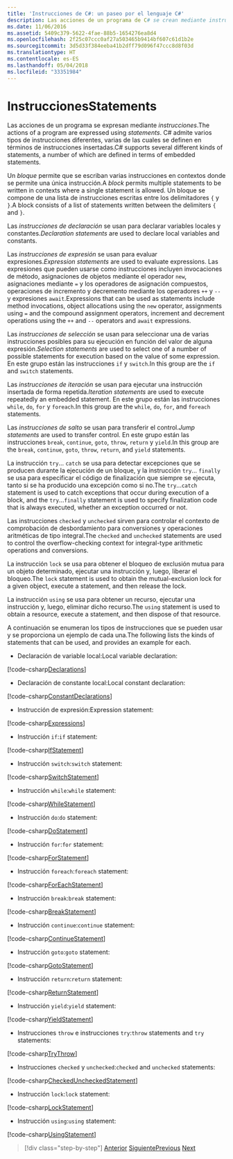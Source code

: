 ```yaml
---
title: 'Instrucciones de C#: un paseo por el lenguaje C#'
description: Las acciones de un programa de C# se crean mediante instrucciones.
ms.date: 11/06/2016
ms.assetid: 5409c379-5622-4fae-88b5-1654276ea8d4
ms.openlocfilehash: 2f25c07ccc0af27a503465b9414bf607c61d1b2e
ms.sourcegitcommit: 3d5d33f384eeba41b2dff79d096f47ccc8d8f03d
ms.translationtype: HT
ms.contentlocale: es-ES
ms.lasthandoff: 05/04/2018
ms.locfileid: "33351984"
---
```

# <a name="statements"></a><span data-ttu-id="28061-103">Instrucciones</span><span class="sxs-lookup"><span data-stu-id="28061-103">Statements</span></span>

<span data-ttu-id="28061-104">Las acciones de un programa se expresan mediante *instrucciones*.</span><span class="sxs-lookup"><span data-stu-id="28061-104">The actions of a program are expressed using *statements*.</span></span> <span data-ttu-id="28061-105">C# admite varios tipos de instrucciones diferentes, varias de las cuales se definen en términos de instrucciones insertadas.</span><span class="sxs-lookup"><span data-stu-id="28061-105">C# supports several different kinds of statements, a number of which are defined in terms of embedded statements.</span></span>

<span data-ttu-id="28061-106">Un *bloque* permite que se escriban varias instrucciones en contextos donde se permite una única instrucción.</span><span class="sxs-lookup"><span data-stu-id="28061-106">A *block* permits multiple statements to be written in contexts where a single statement is allowed.</span></span> <span data-ttu-id="28061-107">Un bloque se compone de una lista de instrucciones escritas entre los delimitadores `{` y `}`.</span><span class="sxs-lookup"><span data-stu-id="28061-107">A block consists of a list of statements written between the delimiters `{` and `}`.</span></span>

<span data-ttu-id="28061-108">Las *instrucciones de declaración* se usan para declarar variables locales y constantes.</span><span class="sxs-lookup"><span data-stu-id="28061-108">*Declaration statements* are used to declare local variables and constants.</span></span>

<span data-ttu-id="28061-109">Las *instrucciones de expresión* se usan para evaluar expresiones.</span><span class="sxs-lookup"><span data-stu-id="28061-109">*Expression statements* are used to evaluate expressions.</span></span> <span data-ttu-id="28061-110">Las expresiones que pueden usarse como instrucciones incluyen invocaciones de método, asignaciones de objetos mediante el operador `new`, asignaciones mediante `=` y los operadores de asignación compuestos, operaciones de incremento y decremento mediante los operadores `++` y `--` y expresiones `await`.</span><span class="sxs-lookup"><span data-stu-id="28061-110">Expressions that can be used as statements include method invocations, object allocations using the `new` operator, assignments using `=` and the compound assignment operators, increment and decrement operations using the `++` and `--` operators and `await` expressions.</span></span>

<span data-ttu-id="28061-111">Las *instrucciones de selección* se usan para seleccionar una de varias instrucciones posibles para su ejecución en función del valor de alguna expresión.</span><span class="sxs-lookup"><span data-stu-id="28061-111">*Selection statements* are used to select one of a number of possible statements for execution based on the value of some expression.</span></span> <span data-ttu-id="28061-112">En este grupo están las instrucciones `if` y `switch`.</span><span class="sxs-lookup"><span data-stu-id="28061-112">In this group are the `if` and `switch` statements.</span></span>

<span data-ttu-id="28061-113">Las *instrucciones de iteración* se usan para ejecutar una instrucción insertada de forma repetida.</span><span class="sxs-lookup"><span data-stu-id="28061-113">*Iteration statements* are used to execute repeatedly an embedded statement.</span></span> <span data-ttu-id="28061-114">En este grupo están las instrucciones `while`, `do`, `for` y `foreach`.</span><span class="sxs-lookup"><span data-stu-id="28061-114">In this group are the `while`, `do`, `for`, and `foreach` statements.</span></span>

<span data-ttu-id="28061-115">Las *instrucciones de salto* se usan para transferir el control.</span><span class="sxs-lookup"><span data-stu-id="28061-115">*Jump statements* are used to transfer control.</span></span> <span data-ttu-id="28061-116">En este grupo están las instrucciones `break`, `continue`, `goto`, `throw`, `return` y `yield`.</span><span class="sxs-lookup"><span data-stu-id="28061-116">In this group are the `break`, `continue`, `goto`, `throw`, `return`, and `yield` statements.</span></span>

<span data-ttu-id="28061-117">La instrucción `try`... `catch` se usa para detectar excepciones que se producen durante la ejecución de un bloque, y la instrucción `try`... `finally` se usa para especificar el código de finalización que siempre se ejecuta, tanto si se ha producido una excepción como si no.</span><span class="sxs-lookup"><span data-stu-id="28061-117">The `try`...`catch` statement is used to catch exceptions that occur during execution of a block, and the `try`...`finally` statement is used to specify finalization code that is always executed, whether an exception occurred or not.</span></span>

<span data-ttu-id="28061-118">Las instrucciones `checked` y `unchecked` sirven para controlar el contexto de comprobación de desbordamiento para conversiones y operaciones aritméticas de tipo integral.</span><span class="sxs-lookup"><span data-stu-id="28061-118">The `checked` and `unchecked` statements are used to control the overflow-checking context for integral-type arithmetic operations and conversions.</span></span>

<span data-ttu-id="28061-119">La instrucción `lock` se usa para obtener el bloqueo de exclusión mutua para un objeto determinado, ejecutar una instrucción y, luego, liberar el bloqueo.</span><span class="sxs-lookup"><span data-stu-id="28061-119">The `lock` statement is used to obtain the mutual-exclusion lock for a given object, execute a statement, and then release the lock.</span></span>

<span data-ttu-id="28061-120">La instrucción `using` se usa para obtener un recurso, ejecutar una instrucción y, luego, eliminar dicho recurso.</span><span class="sxs-lookup"><span data-stu-id="28061-120">The `using` statement is used to obtain a resource, execute a statement, and then dispose of that resource.</span></span>

<span data-ttu-id="28061-121">A continuación se enumeran los tipos de instrucciones que se pueden usar y se proporciona un ejemplo de cada una.</span><span class="sxs-lookup"><span data-stu-id="28061-121">The following lists the kinds of statements that can be used, and provides an example for each.</span></span>

* <span data-ttu-id="28061-122">Declaración de variable local:</span><span class="sxs-lookup"><span data-stu-id="28061-122">Local variable declaration:</span></span>

 [!code-csharp[Declarations](../../../samples/snippets/csharp/tour/statements/Program.cs#L9-L15)]

* <span data-ttu-id="28061-123">Declaración de constante local:</span><span class="sxs-lookup"><span data-stu-id="28061-123">Local constant declaration:</span></span>

 [!code-csharp[ConstantDeclarations](../../../samples/snippets/csharp/tour/statements/Program.cs#L17-L22)]

* <span data-ttu-id="28061-124">Instrucción de expresión:</span><span class="sxs-lookup"><span data-stu-id="28061-124">Expression statement:</span></span>

 [!code-csharp[Expressions](../../../samples/snippets/csharp/tour/statements/Program.cs#L24-L31)]

* <span data-ttu-id="28061-125">Instrucción `if`:</span><span class="sxs-lookup"><span data-stu-id="28061-125">`if` statement:</span></span>

 [!code-csharp[IfStatement](../../../samples/snippets/csharp/tour/statements/Program.cs#L33-L43)]

* <span data-ttu-id="28061-126">Instrucción `switch`:</span><span class="sxs-lookup"><span data-stu-id="28061-126">`switch` statement:</span></span>

 [!code-csharp[SwitchStatement](../../../samples/snippets/csharp/tour/statements/Program.cs#L45-L60)]

* <span data-ttu-id="28061-127">Instrucción `while`:</span><span class="sxs-lookup"><span data-stu-id="28061-127">`while` statement:</span></span>

 [!code-csharp[WhileStatement](../../../samples/snippets/csharp/tour/statements/Program.cs#L62-L70)]

* <span data-ttu-id="28061-128">Instrucción `do`:</span><span class="sxs-lookup"><span data-stu-id="28061-128">`do` statement:</span></span>

 [!code-csharp[DoStatement](../../../samples/snippets/csharp/tour/statements/Program.cs#L72-L81)]

* <span data-ttu-id="28061-129">Instrucción `for`:</span><span class="sxs-lookup"><span data-stu-id="28061-129">`for` statement:</span></span>

 [!code-csharp[ForStatement](../../../samples/snippets/csharp/tour/statements/Program.cs#L83-L89)]

* <span data-ttu-id="28061-130">Instrucción `foreach`:</span><span class="sxs-lookup"><span data-stu-id="28061-130">`foreach` statement:</span></span>

 [!code-csharp[ForEachStatement](../../../samples/snippets/csharp/tour/statements/Program.cs#L91-L97)]

* <span data-ttu-id="28061-131">Instrucción `break`:</span><span class="sxs-lookup"><span data-stu-id="28061-131">`break` statement:</span></span>

 [!code-csharp[BreakStatement](../../../samples/snippets/csharp/tour/statements/Program.cs#L99-L108)]

* <span data-ttu-id="28061-132">Instrucción `continue`:</span><span class="sxs-lookup"><span data-stu-id="28061-132">`continue` statement:</span></span>

 [!code-csharp[ContinueStatement](../../../samples/snippets/csharp/tour/statements/Program.cs#L110-L118)]

* <span data-ttu-id="28061-133">Instrucción `goto`:</span><span class="sxs-lookup"><span data-stu-id="28061-133">`goto` statement:</span></span>

 [!code-csharp[GotoStatement](../../../samples/snippets/csharp/tour/statements/Program.cs#L120-L129)]

* <span data-ttu-id="28061-134">Instrucción `return`:</span><span class="sxs-lookup"><span data-stu-id="28061-134">`return` statement:</span></span>

 [!code-csharp[ReturnStatement](../../../samples/snippets/csharp/tour/statements/Program.cs#L131-L139)]

* <span data-ttu-id="28061-135">Instrucción `yield`:</span><span class="sxs-lookup"><span data-stu-id="28061-135">`yield` statement:</span></span>

 [!code-csharp[YieldStatement](../../../samples/snippets/csharp/tour/statements/Program.cs#L141-L155)]

* <span data-ttu-id="28061-136">Instrucciones `throw` e instrucciones `try`:</span><span class="sxs-lookup"><span data-stu-id="28061-136">`throw` statements and `try` statements:</span></span>

 [!code-csharp[TryThrow](../../../samples/snippets/csharp/tour/statements/Program.cs#L157-L183)]

* <span data-ttu-id="28061-137">Instrucciones `checked` y `unchecked`:</span><span class="sxs-lookup"><span data-stu-id="28061-137">`checked` and `unchecked` statements:</span></span>

 [!code-csharp[CheckedUncheckedStatement](../../../samples/snippets/csharp/tour/statements/Program.cs#L185-L196)]

* <span data-ttu-id="28061-138">Instrucción `lock`:</span><span class="sxs-lookup"><span data-stu-id="28061-138">`lock` statement:</span></span>

 [!code-csharp[LockStatement](../../../samples/snippets/csharp/tour/statements/Program.cs#L257-L273)]

* <span data-ttu-id="28061-139">Instrucción `using`:</span><span class="sxs-lookup"><span data-stu-id="28061-139">`using` statement:</span></span>

 [!code-csharp[UsingStatement](../../../samples/snippets/csharp/tour/statements/Program.cs#L198-L206)]

>[!div class="step-by-step"]
<span data-ttu-id="28061-140">[Anterior](expressions.md)
[Siguiente](classes-and-objects.md)</span><span class="sxs-lookup"><span data-stu-id="28061-140">[Previous](expressions.md)
[Next](classes-and-objects.md)</span></span>

